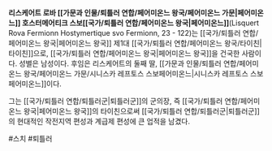 **리스케어트 로바 [[가문과 인물/퇴틀러 연합/페어미온느 왕국/페어미온느 가문|페어미온느]] 호스터메어티크 스보[[국가/퇴틀러 연합/페어미온느 왕국|페어미온느]]**(Lisquert Rova Fermionn Hostymertique svo Fermionn, 23 - 122)는 [[국가/퇴틀러 연합/페어미온느 왕국|페어미온느 왕국]] 제1대 [[국가/퇴틀러 연합/페어미온느 왕국/타이친|타이친]]으로, [[국가/퇴틀러 연합/페어미온느 왕국|페어미온느 왕국]]을 건국한 사람이다. 성별은 남성이다. 후임은 리스케어트의 둘째 딸, [[가문과 인물/퇴틀러 연합/페어미온느 왕국/페어미온느 가문/시니스카 레프토스 스보페어미온느|시니스카 레프토스 스보페어미온느]]이다.

그는 [[국가/퇴틀러 연합/퇴틀러군|퇴틀러군]]의 군의장, 즉 [[국가/퇴틀러 연합/페어미온느 왕국|페어미온느 왕국]]의 타이친으로써 [[국가/퇴틀러 연합/퇴틀러군|퇴틀러군]]의 현대적인 작전지역 편성과 계급제 편성에 큰 업적을 남겼다.

#스치 #퇴틀러 